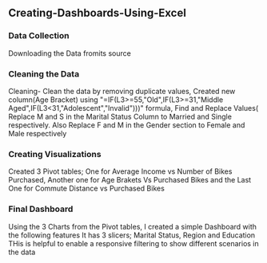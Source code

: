 ## Creating-Dashboards-Using-Excel
### Data Collection
Downloading the Data fromits source
### Cleaning the Data
Cleaning- Clean the data by removing duplicate values, Created new column(Age Bracket) using "=IF(L3>=55,"Old",IF(L3>=31,"Middle Aged",IF(L3<31,"Adolescent","Invalid")))" formula, Find and Replace Values( Replace M and S in the Marital Status Column to Married and Single respectively. Also Replace F and M in the Gender section to Female and Male respectively
### Creating Visualizations
Created 3 Pivot tables; One for Average Income vs Number of Bikes Purchased, Another one for Age Brakets Vs Purchased Bikes and the Last One for Commute Distance vs Purchased Bikes
### Final Dashboard
Using the 3 Charts from the Pivot tables, I created a simple Dashboard with the following features
It  has 3 slicers; Marital Status, Region and Education
THis is helpful to enable a responsive filtering to show different scenarios in the data
